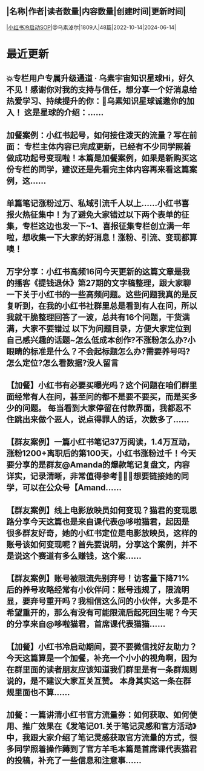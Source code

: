 |名称|作者|读者数量|内容数量|创建时间|更新时间|
---
|[小红书冷启动SOP](https://xiaobot.net/p/course?refer=0b133df9-27dc-423b-8101-639049001c13)|@乌素淖尔|1809人|48篇|2022-10-14|2024-06-14|

# 最近更新
## 💥专栏用户专属升级通道 · 乌素宇宙知识星球Hi，好久不见！感谢你对我的支持与信任，想分享一个好消息给热爱学习、持续提升的你：🚀乌素知识星球诚邀你的加入！ 这是星球的介绍：......
## 加餐案例：小红书起号，如何接住泼天的流量？写在前面： 专栏主体内容已完成更新，已经有不少同学照着做成功起号变现啦！本篇是加餐案例，如果是新购买这份专栏的同学，建议还是先看完主体内容再来看这篇案例，这......
## 单篇笔记涨粉过万、私域引流千人以上……小红书喜报火热征集中！为了避免大家错过以下两个表单的征集，专栏这边也发一下~1、喜报征集专栏创立满一年啦，想收集一下大家的好消息！涨粉、引流、变现都算噢！
## 万字分享：小红书高频16问今天更新的这篇文章是我的播客《提钱退休》第27期的文字稿整理，跟大家聊一下关于小红书的一些高频问题。这些问题我真的是反复听到，在我的小红书社群里总是看到有人在问，所以我就干脆整理回答了一波，总共有16个问题，干货满满，大家不要错过 以下为问题目录，方便大家定位到自己感兴趣的话题~怎么低成本创作?不涨粉怎么办?小眼睛的标准是什么？不会起标题怎么办?需要养号吗?怎么定位?怎么看数据?没人留言
## 【加餐】小红书有必要买曝光吗？这个问题在咱们群里面经常有人在问，甚至问的都不是要不要买，而是买多少的问题。 每当看到大家停留在付款界面，我都忍不住跳出来做个恶人，说点得罪人的话，次数多了......
## 【群友案例】一篇小红书笔记37万阅读，1.4万互动，涨粉1200+离职后的第100天，小红书涨粉过千！今天要分享的是群友@Amanda的爆款笔记复盘文，内容详实，记录清晰，非常值得参考👏👏👏想要链接她的同学，可以在公众号【Amand......
## 【群友案例】线上电影放映员如何变现？猫君的变现思路分享今天这篇也是来自课代表@哆啦猫君，起因是很多群友好奇，她的小红书定位是电影放映员，这样的账号该如何变现呢？首先要说明，分享这个案例，并不是说这个赛道有多么赚钱，这个案......
## 【群友案例】账号被限流先别弃号！访客量下降71%后的养号攻略经常有小伙伴问：账号违规了，限流明显，要弃号重开吗？我相信这么问的小伙伴，大多是不希望重开的，那么有没有可能限流后起死回生呢？今天的分享来自@哆啦猫君，首席课代表猫猫......
## 【加餐】小红书冷启动期间，要不要微信找好友助力？今天这篇算是一个加餐，补充一个小小的视角啊，因为在群里面的读者朋友应该知道我们群里是有一条群规则说的，是不建议大家互关互赞。 本身其实这一条在群规里面也不算......
## 加餐：一篇讲清小红书官方流量券：如何获取、如何使用、推广效果在《发笔记01.关于笔记灵感和官方活动》中，我跟大家介绍了笔记灵感获取官方流量的方式，很多同学照着操作薅到了官方羊毛本篇是首席课代表猫君的投稿，补充了一些信息和注意事......

